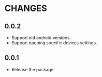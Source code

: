 # CHANGES

## 0.0.2

- Support old android versions.
- Support opening specific devices settings.

## 0.0.1

- Release the package.
